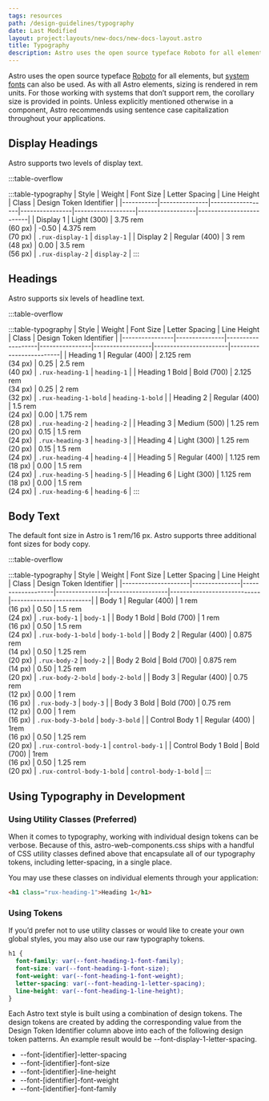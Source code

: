 ```yaml
---
tags: resources
path: /design-guidelines/typography
date: Last Modified
layout: project:layouts/new-docs/new-docs-layout.astro
title: Typography
description: Astro uses the open source typeface Roboto for all elements but system fonts can also be used.
---
```


Astro uses the open source typeface [Roboto](https://fonts.google.com/specimen/Roboto?query=roboto&sidebar.open=true&selection.family=Roboto:ital,wght@0,100;0,300;0,400;0,500;0,700;1,100;1,300;1,400;1,500;1,700) for all elements, but [system fonts](https://drafts.csswg.org/css-fonts-4/#system-ui-def) can also be used. As with all Astro elements, sizing is rendered in rem units. For those working with systems that don’t support rem, the corollary size is provided in points. Unless explicitly mentioned otherwise in a component, Astro recommends using sentence case capitalization throughout your applications.

## Display Headings

Astro supports two levels of display text.

:::table-overflow

:::table-typography
| Style     | Weight        | Font Size        | Letter Spacing | Line Height       | Class            | Design Token Identifier |
|-----------|---------------|------------------|----------------|-------------------|------------------|-------------------------|
| Display 1 | Light (300)   | 3.75 rem<br> (60 px) | -0.50          | 4.375 rem<br> (70 px) | `.rux-display-1` | `display-1`             |
| Display 2 | Regular (400) | 3 rem<br> (48 px)    | 0.00           | 3.5 rem<br> (56 px)   | `.rux-display-2` | `display-2`             |
:::

## Headings

Astro supports six levels of headline text.

:::table-overflow

:::table-typography
| Style          | Weight        | Font Size         | Letter Spacing | Line Height      | Class                 | Design Token Identifier |
|----------------|---------------|-------------------|----------------|------------------|-----------------------|-------------------------|
| Heading 1      | Regular (400) | 2.125 rem<br> (34 px) | 0.25           | 2.5 rem<br> (40 px)  | `.rux-heading-1`      | `heading-1`             |
| Heading 1 Bold | Bold (700)    | 2.125 rem<br> (34 px) | 0.25           | 2 rem<br> (32 px)    | `.rux-heading-1-bold` | `heading-1-bold`        |
| Heading 2      | Regular (400) | 1.5 rem<br> (24 px)   | 0.00           | 1.75 rem<br> (28 px) | `.rux-heading-2`      | `heading-2`             |
| Heading 3      | Medium (500)  | 1.25 rem<br> (20 px)  | 0.15           | 1.5 rem<br> (24 px)  | `.rux-heading-3`      | `heading-3`             |
| Heading 4      | Light (300)   | 1.25 rem<br> (20 px)  | 0.15           | 1.5 rem<br> (24 px)  | `.rux-heading-4`      | `heading-4`             |
| Heading 5      | Regular (400) | 1.125 rem<br> (18 px) | 0.00           | 1.5 rem<br> (24 px)  | `.rux-heading-5`      | `heading-5`             |
| Heading 6      | Light (300)   | 1.125 rem<br> (18 px) | 0.00           | 1.5 rem<br> (24 px)  | `.rux-heading-6`      | `heading-6`             |
:::

## Body Text

The default font size in Astro is 1 rem/16 px. Astro supports three additional font sizes for body copy.

:::table-overflow

:::table-typography
| Style               | Weight        | Font Size         | Letter Spacing | Line Height      | Class                      | Design Token Identifier |
|---------------------|---------------|-------------------|----------------|------------------|----------------------------|-------------------------|
| Body 1              | Regular (400) | 1 rem<br> (16 px)     | 0.50           | 1.5 rem<br> (24 px)  | `.rux-body-1`              | `body-1`                |
| Body 1 Bold         | Bold (700)    | 1 rem<br> (16 px)     | 0.50           | 1.5 rem<br> (24 px)  | `.rux-body-1-bold`         | `body-1-bold`           |
| Body 2              | Regular (400) | 0.875 rem<br> (14 px) | 0.50           | 1.25 rem<br> (20 px) | `.rux-body-2`              | `body-2`                |
| Body 2 Bold         | Bold (700)    | 0.875 rem<br> (14 px) | 0.50           | 1.25 rem<br> (20 px) | `.rux-body-2-bold`         | `body-2-bold`           |
| Body 3              | Regular (400) | 0.75 rem<br> (12 px)  | 0.00           | 1 rem<br> (16 px)    | `.rux-body-3`              | `body-3`                |
| Body 3 Bold         | Bold (700)    | 0.75 rem<br> (12 px)  | 0.00           | 1 rem<br> (16 px)    | `.rux-body-3-bold`         | `body-3-bold`           |
| Control Body 1      | Regular (400) | 1rem<br> (16 px)      | 0.50           | 1.25 rem<br> (20 px) | `.rux-control-body-1`      | `control-body-1`        |
| Control Body 1 Bold | Bold (700)    | 1rem<br> (16 px)      | 0.50           | 1.25 rem<br> (20 px) | `.rux-control-body-1-bold` | `control-body-1-bold`   |
:::

## Using Typography in Development

### Using Utility Classes (Preferred)

When it comes to typography, working with individual design tokens can be verbose. Because of this, astro-web-components.css ships with a handful of CSS utility classes defined above that encapsulate all of our typography tokens, including letter-spacing, in a single place.

You may use these classes on individual elements through your application:

```html
<h1 class="rux-heading-1">Heading 1</h1>
```

### Using Tokens

If you’d prefer not to use utility classes or would like to create your own global styles, you may also use our raw typography tokens.

```css
h1 {
  font-family: var(--font-heading-1-font-family);
  font-size: var(--font-heading-1-font-size);
  font-weight: var(--font-heading-1-font-weight);
  letter-spacing: var(--font-heading-1-letter-spacing);
  line-height: var(--font-heading-1-line-height);
}
```

Each Astro text style is built using a combination of design tokens. The design tokens are created by adding the corresponding value from the Design Token Identifier column above into each of the following design token patterns. An example result would be --font-display-1-letter-spacing.

- --font-[identifier]-letter-spacing
- --font-[identifier]-font-size
- --font-[identifier]-line-height
- --font-[identifier]-font-weight
- --font-[identifier]-font-family
